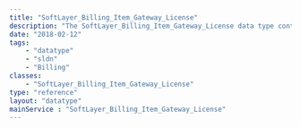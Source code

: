 ```yaml
---
title: "SoftLayer_Billing_Item_Gateway_License"
description: "The SoftLayer_Billing_Item_Gateway_License data type contains general information relating to a single SoftLayer billing item for a bare_metal_gateway_license "
date: "2018-02-12"
tags:
    - "datatype"
    - "sldn"
    - "Billing"
classes:
    - "SoftLayer_Billing_Item_Gateway_License"
type: "reference"
layout: "datatype"
mainService : "SoftLayer_Billing_Item_Gateway_License"
---
```

